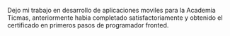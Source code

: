 Dejo mi trabajo en desarrollo de aplicaciones moviles para la Academia Ticmas, anteriormente habia completado satisfactoriamente y obtenido el certificado en primeros pasos de programador fronted.
